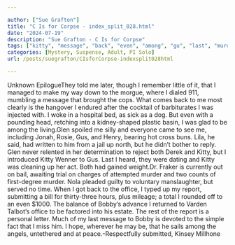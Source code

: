 ```yaml
---

author: ["Sue Grafton"]
title: "C Is for Corpse - index_split_028.html"
date: "2024-07-19"
description: "Sue Grafton - C Is for Corpse"
tags: ["kitty", "message", "back", "even", "among", "gu", "last", "murder", "office", "report", "bobby", "unknown", "epiloguethey", "told", "later", "though", "remember", "little", "managed", "make", "way", "morgue", "dialed", "mumbling", "brought"]
categories: [Mystery, Suspense, Adult, PI Solo]
url: /posts/suegrafton/CIsforCorpse-indexsplit028html

---
```



Unknown
EpilogueThey told me later, though I remember little of it, that I managed to make my way down to the morgue, where I dialed 911, mumbling a message that brought the cops. What comes back to me most clearly is the hangover I endured after the cocktail of barbiturates I was injected with. I woke in a hospital bed, as sick as a dog. But even with a pounding head, retching into a kidney-shaped plastic basin, I was glad to be among the living.Glen spoiled me silly and everyone came to see me, including Jonah, Rosie, Gus, and Henry, bearing hot cross buns. Lila, he said, had written to him from a jail up north, but he didn’t bother to reply. Glen never relented in her determination to reject both Derek and Kitty, but I introduced Kitty Wenner to Gus. Last I heard, they were dating and Kitty was cleaning up her act. Both had gained weight.Dr. Fraker is currently out on bail, awaiting trial on charges of attempted murder and two counts of first-degree murder. Nola pleaded guilty to voluntary manslaughter, but served no time. When I got back to the office, I typed up my report, submitting a bill for thirty-three hours, plus mileage; a total I rounded off to an even $1000. The balance of Bobby’s advance I returned to Varden Talbot’s office to be factored into his estate. The rest of the report is a personal letter. Much of my last message to Bobby is devoted to the simple fact that I miss him. I hope, wherever he may be, that he sails among the angels, untethered and at peace.-Respectfully submitted, Kinsey Millhone
